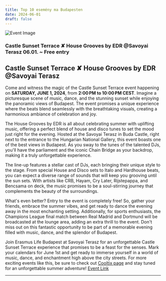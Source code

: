 ```yaml
---
title: Top 10 esemény ma Budapesten
date: 2024-06-01
draft: false
---
```


![Event Image](https://scontent-fra5-1.xx.fbcdn.net/v/t39.30808-6/445175488_961313672661384_7559895206971719805_n.jpg?stp=dst-jpg_s960x960&_nc_cat=100&ccb=1-7&_nc_sid=5f2048&_nc_ohc=IPtefWO2n9YQ7kNvgG8FM-K&_nc_ht=scontent-fra5-1.xx&oh=00_AYCmPW9VaFYumVTSVHr-K7sRjAQwJYqTN4nBGQU223SYmg&oe=66608852)

 ### Castle Sunset Terrace ✘ House Grooves by EDR @Savoyai Terasz 06.01. ~ Free entry

## Castle Sunset Terrace ✘ House Grooves by EDR @Savoyai Terasz

Come and witness the magic of the Castle Sunset Terrace event happening on **SATURDAY, JUNE 1, 2024**, from **2:00 PM to 10:00 PM CEST**. Imagine a picturesque scene of music, dance, and the stunning sunset while enjoying the panoramic views of Budapest. The event promises a unique experience where the beats blend seamlessly with the breathtaking visuals, creating a harmonious ambiance of celebration and joy.

The House Grooves by EDR is all about celebrating summer with uplifting music, offering a perfect blend of house and disco tunes to set the mood just right for the evening. Hosted at the Savoyai Terasz in Buda Castle, right next to the entrance to the Hungarian National Gallery, this event boasts one of the best views in Budapest. As you sway to the tunes of the talented DJs, you'll have the parliament and the iconic Chain Bridge as your backdrop, making it a truly unforgettable experience.

The line-up features a stellar cast of DJs, each bringing their unique style to the stage. From special House and Disco sets to Italo and Hardhouse beats, you can expect a diverse range of sounds that will keep you grooving until the sun sets. With artists like CRB, Hayam, Cry Later, Rijstepappa, and Bencsama on deck, the music promises to be a soul-stirring journey that complements the beauty of the surroundings.

What's even better? Entry to the event is completely free! So, gather your friends, embrace the summer vibes, and get ready to dance the evening away in the most enchanting setting. Additionally, for sports enthusiasts, the Champions League final match between Real Madrid and Dortmund will be broadcasted at the lounge area, adding an extra thrill to the event. Don't miss out on this fantastic opportunity to be part of a memorable evening filled with music, dance, and the splendor of Budapest.

Join Erasmus Life Budapest at Savoyai Terasz for an unforgettable Castle Sunset Terrace experience that promises to be a feast for the senses. Mark your calendars for June 1st and get ready to immerse yourself in a world of music, dance, and enchantment high above the city streets. For more exciting events like this, be sure to check out [Cooltix page](https://cooltix.hu/b/erasmuslifebudapest) and stay tuned for an unforgettable summer adventure!
[Event Link](https://facebook.com/events/728887865987247)

---
